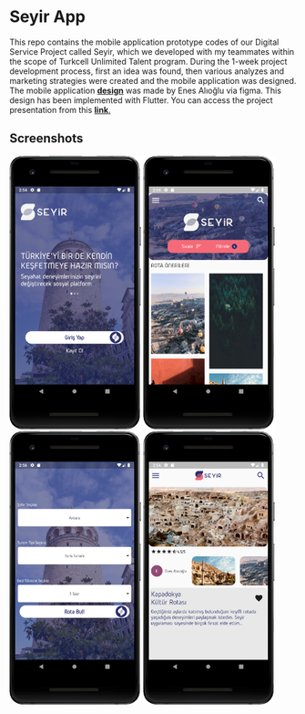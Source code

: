 # Seyir App

This repo contains the mobile application prototype codes of our Digital Service Project called Seyir, which we developed with my teammates within the scope of Turkcell Unlimited Talent program. During the 1-week project development process, first an idea was found, then various analyzes and marketing strategies were created and the mobile application was designed. The mobile application [**design**](https://www.figma.com/proto/VSC4tNCpSh5GY3r5qfM8E9/Seyir-App?node-id=83%3A329&viewport=-269%2C322%2C0.2075285017490387&scaling=scale-down) was made by Enes Alıoğlu via figma. This design has been implemented with Flutter. You can access the project presentation from this [**link**.]()

## Screenshots
<img src="https://github.com/hakanbakacak/Seyir/blob/master/ss/login.PNG" height="480px">
<img src="https://github.com/hakanbakacak/Seyir/blob/master/ss/home.PNG" height="480px">
<img src="https://github.com/hakanbakacak/Seyir/blob/master/ss/findRoute.PNG" height="480px">
<img src="https://github.com/hakanbakacak/Seyir/blob/master/ss/routeDetail.PNG" height="480px">

